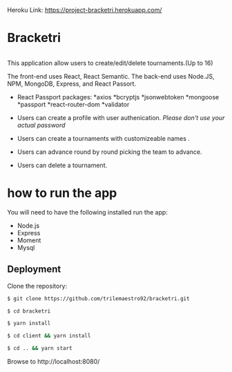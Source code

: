 Heroku Link: https://project-bracketri.herokuapp.com/

# Bracketri
![]()

This application allow users to create/edit/delete tournaments.(Up to 16)

The front-end uses React, React Semantic.
The back-end uses Node.JS, NPM, MongoDB, Express, and React Passort. 
* React Passport packages: 
  *axios
  *bcryptjs
  *jsonwebtoken
  *mongoose
  *passport
  *react-router-dom
  *validator  

* Users can create a profile with user authenication. *Please don't use your actual password*
* Users can create a tournaments with customizeable names .
* Users can advance round by round picking the team to advance.
* Users can delete a tournament.

# how to run the app

You will need to have the following installed run the app:

* Node.js
* Express
* Moment
* Mysql

## Deployment

Clone the repository:

``` bash
$ git clone https://github.com/trilemaestro92/bracketri.git
```
``` bash
$ cd bracketri 
```
``` bash
$ yarn install
```
``` bash
$ cd client && yarn install
```
``` bash
$ cd .. && yarn start
```

Browse to http://localhost:8080/


